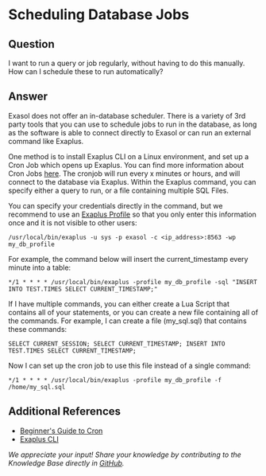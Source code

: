 # Scheduling Database Jobs 
## Question

I want to run a query or job regularly, without having to do this manually. How can I schedule these to run automatically? 

## Answer

Exasol does not offer an in-database scheduler. There is a variety of 3rd party tools that you can use to schedule jobs to run in the database, as long as the software is able to connect directly to Exasol or can run an external command like Exaplus. 

One method is to install Exaplus CLI on a Linux environment, and set up a Cron Job which opens up Exaplus. You can find more information about Cron Jobs [here](https://ostechnix.com/a-beginners-guide-to-cron-jobs/). The cronjob will run every x minutes or hours, and will connect to the database via Exaplus. Within the Exaplus command, you can specify either a query to run, or a file containing multiple SQL Files. 

You can specify your credentials directly in the command, but we recommend to use an [Exaplus Profile](https://docs.exasol.com/connect_exasol/sql_clients/exaplus_cli/exaplus_cli.htm) so that you only enter this information once and it is not visible to other users:


```markup
/usr/local/bin/exaplus -u sys -p exasol -c <ip_address>:8563 -wp my_db_profile
```
For example, the command below will insert the current_timestamp every minute into a table:


```markup
*/1 * * * * /usr/local/bin/exaplus -profile my_db_profile -sql "INSERT INTO TEST.TIMES SELECT CURRENT_TIMESTAMP;" 
```
If I have multiple commands, you can either create a Lua Script that contains all of your statements, or you can create a new file containing all of the commands. For example, I can create a file (my_sql.sql) that contains these commands:


```markup
SELECT CURRENT_SESSION; SELECT CURRENT_TIMESTAMP; INSERT INTO TEST.TIMES SELECT CURRENT_TIMESTAMP;
```
Now I can set up the cron job to use this file instead of a single command:


```markup
*/1 * * * * /usr/local/bin/exaplus -profile my_db_profile -f /home/my_sql.sql 
```
## Additional References

* [Beginner's Guide to Cron](https://ostechnix.com/a-beginners-guide-to-cron-jobs/)
* [Exaplus CLI](https://docs.exasol.com/connect_exasol/sql_clients/exaplus_cli/exaplus_cli.htm)

*We appreciate your input! Share your knowledge by contributing to the Knowledge Base directly in [GitHub](https://github.com/exasol/public-knowledgebase).* 
